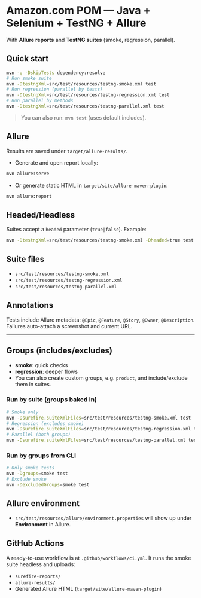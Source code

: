 # Amazon.com POM — Java + Selenium + TestNG + Allure

With **Allure reports** and **TestNG suites** (smoke, regression, parallel).

## Quick start
```bash
mvn -q -DskipTests dependency:resolve
# Run smoke suite
mvn -DtestngXml=src/test/resources/testng-smoke.xml test
# Run regression (parallel by tests)
mvn -DtestngXml=src/test/resources/testng-regression.xml test
# Run parallel by methods
mvn -DtestngXml=src/test/resources/testng-parallel.xml test
```

> You can also run: `mvn test` (uses default includes).

## Allure
Results are saved under `target/allure-results/`.
- Generate and open report locally:
```bash
mvn allure:serve
```
- Or generate static HTML in `target/site/allure-maven-plugin`:
```bash
mvn allure:report
```

## Headed/Headless
Suites accept a `headed` parameter (`true|false`). Example:
```bash
mvn -DtestngXml=src/test/resources/testng-smoke.xml -Dheaded=true test
```

## Suite files
- `src/test/resources/testng-smoke.xml`
- `src/test/resources/testng-regression.xml`
- `src/test/resources/testng-parallel.xml`

## Annotations
Tests include Allure metadata: `@Epic`, `@Feature`, `@Story`, `@Owner`, `@Description`. Failures auto-attach a screenshot and current URL.


---

## Groups (includes/excludes)
- **smoke**: quick checks
- **regression**: deeper flows
- You can also create custom groups, e.g. `product`, and include/exclude them in suites.

### Run by suite (groups baked in)
```bash
# Smoke only
mvn -Dsurefire.suiteXmlFiles=src/test/resources/testng-smoke.xml test
# Regression (excludes smoke)
mvn -Dsurefire.suiteXmlFiles=src/test/resources/testng-regression.xml test
# Parallel (both groups)
mvn -Dsurefire.suiteXmlFiles=src/test/resources/testng-parallel.xml test
```

### Run by groups from CLI
```bash
# Only smoke tests
mvn -Dgroups=smoke test
# Exclude smoke
mvn -DexcludedGroups=smoke test
```

## Allure environment
- `src/test/resources/allure/environment.properties` will show up under **Environment** in Allure.

## GitHub Actions
A ready-to-use workflow is at `.github/workflows/ci.yml`.
It runs the smoke suite headless and uploads:
- `surefire-reports/`
- `allure-results/`
- Generated Allure HTML (`target/site/allure-maven-plugin`)

